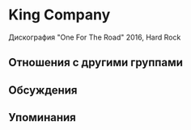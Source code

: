# King Company

Дискография
"One For The Road" 2016, Hard Rock

## Отношения с другими группами


## Обсуждения


## Упоминания

